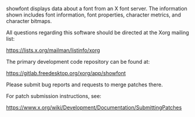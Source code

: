 showfont displays data about a font from an X font server.
The information shown includes font information, font properties,
character metrics, and character bitmaps.

All questions regarding this software should be directed at the
Xorg mailing list:

  https://lists.x.org/mailman/listinfo/xorg

The primary development code repository can be found at:

  https://gitlab.freedesktop.org/xorg/app/showfont

Please submit bug reports and requests to merge patches there.

For patch submission instructions, see:

  https://www.x.org/wiki/Development/Documentation/SubmittingPatches

